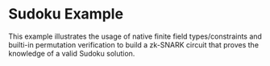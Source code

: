# Sudoku Example

This example illustrates the usage of native finite field types/constraints and builti-in permutation verification to build a zk-SNARK circuit that proves the knowledge of a valid Sudoku solution. 